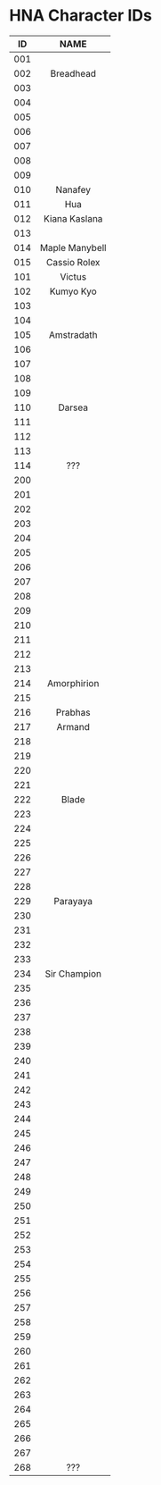 # HNA Character IDs

|  ID  | NAME |
| :--: | :--: |
| 001 |  |
| 002 | Breadhead  |
| 003 |  |
| 004 |  |
| 005 |  |
| 006 |  |
| 007 |  |
| 008 |  |
| 009 |  |
| 010 |  Nanafey |
| 011 |  Hua |
| 012 | Kiana Kaslana |
| 013 |  |
| 014 | Maple Manybell |
| 015 | Cassio Rolex |
| 101 | Victus |
| 102 | Kumyo Kyo |
| 103 |  |
| 104 |  |
| 105 | Amstradath |
| 106 |  |
| 107 |  |
| 108 |  |
| 109 |  |
| 110 | Darsea |
| 111 |  |
| 112 |  |
| 113 |  |
| 114 | ??? |
| 200 |  |
| 201 |  |
| 202 |  |
| 203 |  |
| 204 |  |
| 205 |  |
| 206 |  |
| 207 |  |
| 208 |  |
| 209 |  |
| 210 |  |
| 211 |  |
| 212 |  |
| 213 |  |
| 214 | Amorphirion |
| 215 |  |
| 216 | Prabhas |
| 217 | Armand |
| 218 |  |
| 219 |  |
| 220 |  |
| 221 |  |
| 222 | Blade |
| 223 |  |
| 224 |  |
| 225 |  |
| 226 |  |
| 227 |  |
| 228 |  |
| 229 | Parayaya |
| 230 |  |
| 231 |  |
| 232 |  |
| 233 |  |
| 234 | Sir Champion |
| 235 |  |
| 236 |  |
| 237 |  |
| 238 |  |
| 239 |  |
| 240 |  |
| 241 |  |
| 242 |  |
| 243 |  |
| 244 |  |
| 245 |  |
| 246 |  |
| 247 |  |
| 248 |  |
| 249 |  |
| 250 |  |
| 251 |  |
| 252 |  |
| 253 |  |
| 254 |  |
| 255 |  |
| 256 |  |
| 257 |  |
| 258 |  |
| 259 |  |
| 260 |  |
| 261 |  |
| 262 |  |
| 263 |  |
| 264 |  |
| 265 |  |
| 266 |  |
| 267 |  |
| 268 | ??? |